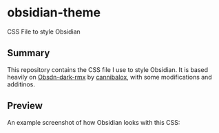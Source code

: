 # obsidian-theme
CSS File to style Obsidian

## Summary
This repository contains the CSS file I use to style Obsidian. It is based heavily on [Obsdn-dark-rmx](https://github.com/cannibalox/Obsdn-dark-rmx) by [cannibalox](https://github.com/cannibalox), with some modifications and additinos.

## Preview
An example screenshot of how Obsidian looks with this CSS:
